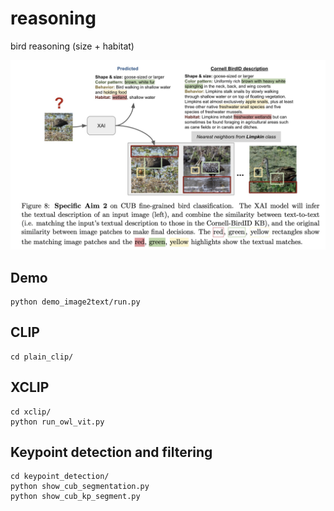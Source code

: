 # reasoning
bird reasoning (size + habitat)

![Figure 1-1](./project_description.png)

## Demo

```
python demo_image2text/run.py
```

## CLIP

```
cd plain_clip/
```

## XCLIP
```
cd xclip/
python run_owl_vit.py
```

## Keypoint detection and filtering
```
cd keypoint_detection/
python show_cub_segmentation.py
python show_cub_kp_segment.py
```
